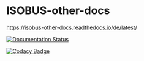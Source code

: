 # ISOBUS-other-docs

<https://isobus-other-docs.readthedocs.io/de/latest/>

[![Documentation Status](https://readthedocs.org/projects/isobus-other-docs/badge/?version=latest)](https://isobus-other-docs.readthedocs.io/de/latest/?badge=latest)
      
[![Codacy Badge](https://app.codacy.com/project/badge/Grade/60c56471b580449c968579e3c2c0eab7)](https://www.codacy.com/gh/Meisterschulen-am-Ostbahnhof-Munchen/ISOBUS-other-docs/dashboard?utm_source=github.com&amp;utm_medium=referral&amp;utm_content=Meisterschulen-am-Ostbahnhof-Munchen/ISOBUS-other-docs&amp;utm_campaign=Badge_Grade)
